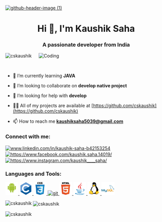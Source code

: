 [![github-header-image (1)](https://github.com/user-attachments/assets/2d6a5536-f6e1-42b2-b077-a88e41f3bf79)](https://leviarista.github.io/github-profile-header-generator/ )
<h1 align="center">Hi 👋, I'm Kaushik Saha</h1>
<h3 align="center">A passionate developer from India</h3>
<img align ="right" alt="Coding" width="400" src="https://mir-s3-cdn-cf.behance.net/project_modules/hd/06f21a161921919.63cd7887d0a70.gif" >

<p align="left"> <img src="https://komarev.com/ghpvc/?username=cskaushik&label=Profile%20views&color=0e75b6&style=flat" alt="cskaushik" /> </p>

<p align="left"> <a href="https://twitter.com/" target="blank"><img src="https://img.shields.io/twitter/follow/?logo=twitter&style=for-the-badge" alt="" /></a> </p>

- 🌱 I’m currently learning **JAVA**

- 👯 I’m looking to collaborate on **develop native project**

- 🤝 I’m looking for help with **develop**

- 👨‍💻 All of my projects are available at [https://github.com/cskaushik](https://github.com/cskaushik)

- 📫 How to reach me **kaushiksaha5039@gmail.com**

<h3 align="left">Connect with me:</h3>
<p align="left">
<a href="https://linkedin.com/in/www.linkedin.com/in/kaushik-saha-b42153254" target="blank"><img align="center" src="https://raw.githubusercontent.com/rahuldkjain/github-profile-readme-generator/master/src/images/icons/Social/linked-in-alt.svg" alt="www.linkedin.com/in/kaushik-saha-b42153254" height="30" width="40" /></a>
<a href="https://fb.com/https://www.facebook.com/kaushik.saha.14019/" target="blank"><img align="center" src="https://raw.githubusercontent.com/rahuldkjain/github-profile-readme-generator/master/src/images/icons/Social/facebook.svg" alt="https://www.facebook.com/kaushik.saha.14019/" height="30" width="40" /></a>
<a href="https://instagram.com/https://www.instagram.com/kaushik____saha/" target="blank"><img align="center" src="https://raw.githubusercontent.com/rahuldkjain/github-profile-readme-generator/master/src/images/icons/Social/instagram.svg" alt="https://www.instagram.com/kaushik____saha/" height="30" width="40" /></a>
</p>

<h3 align="left">Languages and Tools:</h3>
<p align="left"> <a href="https://developer.android.com" target="_blank" rel="noreferrer"> <img src="https://raw.githubusercontent.com/devicons/devicon/master/icons/android/android-original-wordmark.svg" alt="android" width="40" height="40"/> </a> <a href="https://www.cprogramming.com/" target="_blank" rel="noreferrer"> <img src="https://raw.githubusercontent.com/devicons/devicon/master/icons/c/c-original.svg" alt="c" width="40" height="40"/> </a> <a href="https://www.w3schools.com/css/" target="_blank" rel="noreferrer"> <img src="https://raw.githubusercontent.com/devicons/devicon/master/icons/css3/css3-original-wordmark.svg" alt="css3" width="40" height="40"/> </a> <a href="https://git-scm.com/" target="_blank" rel="noreferrer"> <img src="https://www.vectorlogo.zone/logos/git-scm/git-scm-icon.svg" alt="git" width="40" height="40"/> </a> <a href="https://www.w3.org/html/" target="_blank" rel="noreferrer"> <img src="https://raw.githubusercontent.com/devicons/devicon/master/icons/html5/html5-original-wordmark.svg" alt="html5" width="40" height="40"/> </a> <a href="https://www.java.com" target="_blank" rel="noreferrer"> <img src="https://raw.githubusercontent.com/devicons/devicon/master/icons/java/java-original.svg" alt="java" width="40" height="40"/> </a> <a href="https://www.linux.org/" target="_blank" rel="noreferrer"> <img src="https://raw.githubusercontent.com/devicons/devicon/master/icons/linux/linux-original.svg" alt="linux" width="40" height="40"/> </a> <a href="https://www.mysql.com/" target="_blank" rel="noreferrer"> <img src="https://raw.githubusercontent.com/devicons/devicon/master/icons/mysql/mysql-original-wordmark.svg" alt="mysql" width="40" height="40"/> </a> </p>

<p><img align="left" src="https://github-readme-stats.vercel.app/api/top-langs?username=cskaushik&show_icons=true&locale=en&layout=compact" alt="cskaushik" /></p>

<p>&nbsp;<img align="center" src="https://github-readme-stats.vercel.app/api?username=cskaushik&show_icons=true&locale=en" alt="cskaushik" /></p>

<p><img align="center" src="https://github-readme-streak-stats.herokuapp.com/?user=cskaushik&" alt="cskaushik" /></p>

